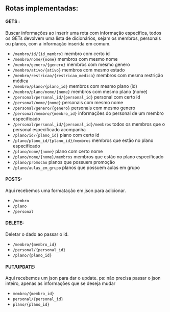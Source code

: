 ## Rotas implementadas:

#### GETS :
Buscar informações ao inserir uma rota com informação específica, todos os GETs devolvem uma lista de dicionários, sejam os membros, personais ou planos, com a informação inserida em comum.

* ``/membro/id/{id_membro}`` membro com certo id
* ``/membro/nome/{nome}`` membros com mesmo nome
* ``/membro/genero/{genero}`` membros com mesmo genero 
* ``/membro/ativo/{ativo}`` membros com mesmo estado
* ``/membro/restricao/{restricao_medica}`` membros com mesma restrição médica
* ``/membro/plano/{plano_id}`` membros com mesmo plano (id)
* ``/membro/plano/nome/{nome}`` membros com mesmo plano (nome)
* ``/personal/personal_id/{personal_id}`` personal com certo id 
* ``/personal/nome/{nome}`` personais com mesmo nome
* ``/personal/genero/{genero}`` personais com mesmo genero
* ``/personal/membro/{membro_id}`` informações do personal de um membro especificado
* ``/personal/personal_id/{personal_id}/membros`` todos os membros que o personal especificado acompanha
* ``/plano/id/{plano_id}`` plano com certo id
* ``/plano/plano_id/{plano_id}/membros`` membros que estão no plano especificado
* ``/plano/nome/{nome}`` plano com certo nome
* ``/plano/nome/{nome}/membros`` membros que estão no plano especificado 
* ``/plano/promocao`` planos que possuem promoção
* ``/plano/aulas_em_grupo`` planos que possuem aulas em grupo

#### POSTS:
Aqui recebemos uma formatação em json para adicionar.

* ``/membro``
* ``/plano``
* ``/personal``

#### DELETE:
Deletar o dado ao passar o id.

* ``/membro/{membro_id}``
* ``/personal/{personal_id}``
* ``/plano/{plano_id}``  

#### PUT/UPDATE:
Aqui recebemos um json para dar o update. ps: não precisa passar o json inteiro, apenas as informações que se deseja mudar

* ``membro/{membro_id}`` 
* ``personal/{personal_id}``
* ``plano/{plano_id}``
